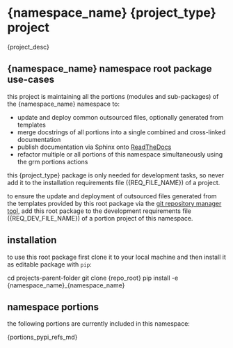 # __{namespace_name}__ {project_type} project

{project_desc}


## {namespace_name} namespace root package use-cases

this project is maintaining all the portions (modules and sub-packages) of the {namespace_name} namespace to:

* update and deploy common outsourced files, optionally generated from templates
* merge docstrings of all portions into a single combined and cross-linked documentation
* publish documentation via Sphinx onto [ReadTheDocs](https://{namespace_name}.readthedocs.io "{namespace_name} on RTD")
* refactor multiple or all portions of this namespace simultaneously using the grm portions actions

this {project_type} package is only needed for development tasks, so never add it to the installation requirements
file ({REQ_FILE_NAME}) of a project.

to ensure the update and deployment of outsourced files generated from the templates provided by this root package via
the [git repository manager tool](https://github.com/aedev-group/aedev_git_repo_manager), add this root package to the
development requirements file ({REQ_DEV_FILE_NAME}) of a portion project of this namespace.


## installation

to use this root package first clone it to your local machine and then install it as editable package with `pip`:

   cd projects-parent-folder
   git clone {repo_root}
   pip install -e {namespace_name}_{namespace_name}


## namespace portions

the following portions are currently included in this namespace:

{portions_pypi_refs_md}

